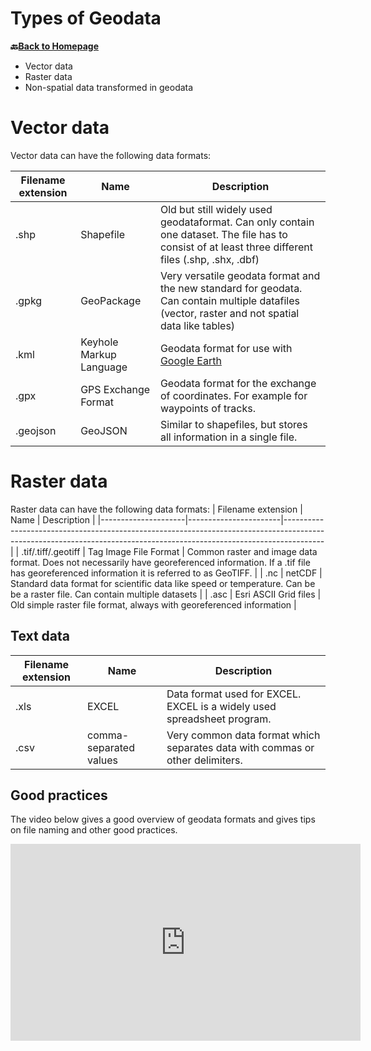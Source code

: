 # Types of Geodata


__🔙[Back to Homepage](/content/intro.md)__

* Vector data
* Raster data
* Non-spatial data transformed in geodata

# Vector data

Vector data can have the following data formats:

| Filename extension | Name                    | Description                                                                                                                                         |
|--------------------|-------------------------|-----------------------------------------------------------------------------------------------------------------------------------------------------|
| .shp               | Shapefile               | Old but still widely used geodataformat. Can only contain one dataset. The file has to consist of at least three different files (.shp, .shx, .dbf) |
| .gpkg              | GeoPackage              | Very versatile geodata format and the new standard for geodata. Can contain multiple datafiles (vector, raster and not spatial data like tables)    |
| .kml               | Keyhole Markup Language | Geodata format for use with [Google Earth]( https://earth.google.com/web/)                                                                          |
| .gpx               | GPS Exchange Format     | Geodata format for the exchange of coordinates. For example for waypoints of tracks.                                                                |
| .geojson           | GeoJSON                 | Similar to shapefiles, but stores all information in a single file.                                                                                 |

# Raster data 

Raster data can have the following data formats:
| Filename extension  | Name                  | Description                                                                                                                                                          |
|---------------------|-----------------------|----------------------------------------------------------------------------------------------------------------------------------------------------------------------|
| .tif/.tiff/.geotiff | Tag Image File Format | Common raster and image data format. Does not necessarily have georeferenced information. If a .tif file has georeferenced information it is referred to as GeoTIFF. |
| .nc                 | netCDF                | Standard data format for scientific data like speed or temperature. Can be be a raster file. Can contain multiple datasets                                           |
| .asc                | Esri ASCII Grid files | Old simple raster file format, always with georeferenced information                                                                                                |

## Text data

 | Filename extension | Name                   | Description                                                                   |
 |--------------------|------------------------|-------------------------------------------------------------------------------|
 | .xls               | EXCEL                  | Data format used for EXCEL. EXCEL is a widely used spreadsheet program.       |
 | .csv               | comma-separated values | Very common data format which separates data with commas or other delimiters. |

## Good practices

The video below gives a good overview of geodata formats and gives tips on file naming and other good practices.

<iframe width="560" height="315" src="https://www.youtube.com/embed/kggwFZHXCl4?si=i2lLEo0u0wGdB759" title="YouTube video player" frameborder="0" allow="accelerometer; autoplay; clipboard-write; encrypted-media; gyroscope; picture-in-picture; web-share" allowfullscreen></iframe>